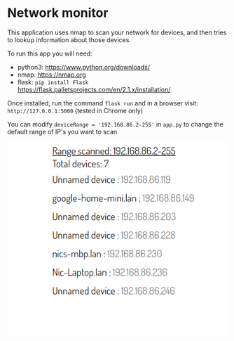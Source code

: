 # Network monitor 

This application uses nmap to scan your network for devices, and then tries to lookup information about those devices.

To run this app you will need:
- python3: https://www.python.org/downloads/
- nmap: https://nmap.org
- flask: `pip install Flask` https://flask.palletsprojects.com/en/2.1.x/installation/

Once installed, run the command `flask run` and in a browser visit: `http://127.0.0.1:5000` (tested in Chrome only)

You can modify `deviceRange = '192.168.86.2-255'` in `app.py` to change the default range of IP's you want to scan

![Home network monitor](/netmon.png "Demo")    